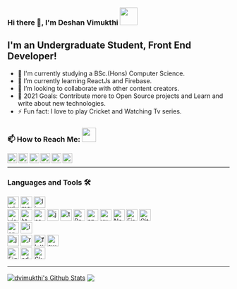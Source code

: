 ### Hi there 👋, I'm Deshan Vimukthi <img src="https://img.icons8.com/color/96/000000/sri-lanka.png" height="40"/>

## I'm an Undergraduate Student, Front End Developer! 

- 🔭 I'm currently studying a BSc.(Hons) Computer Science.
- 🌱 I’m currently learning ReactJs and Firebase.
- 👯 I’m looking to collaborate with other content creators.
- 🥅 2021 Goals: Contribute more to Open Source projects and Learn and write about new technologies.
- ⚡ Fun fact: I love to play Cricket and Watching Tv series.

### 📫 How to Reach Me: <img src="https://media.giphy.com/media/LnQjpWaON8nhr21vNW/giphy.gif" height="32">


[<img align="left" alt="Sabesan | Facebook" height="22px" src="https://img.icons8.com/fluent/240/000000/facebook-new.png"/>][facebook]
[<img align="left" alt="Sabesan | Instagram" height="22px" src="https://img.icons8.com/fluent/240/000000/instagram-new.png"/>][instagram]
[<img align="left" alt="Sabesan | Messenger" height="22px" src="https://img.icons8.com/fluent/240/000000/facebook-messenger--v2.png"/>][messenger]
[<img align="left" alt="Sabesan | LinkedIn" height="22px" src="https://img.icons8.com/fluent/240/000000/linkedin.png"/>][linkedin]
[<img align="left" alt="Sabesan | Skype" height="22px" src="https://img.icons8.com/color/240/000000/skype--v1.png"/>][skype]
[<img align="left" alt="Sabesan | Telegram" height="22px" src="https://img.icons8.com/color/240/000000/telegram-app--v1.png"/>][telegram]


<br /> 


---

### Languages and Tools 🛠️

<img alt="windows" width="26px" src="https://img.icons8.com/color/240/000000/windows-10.png">
<img alt="macos" width="26px" src="https://img.icons8.com/officel/160/000000/mac-logo.png">
<img alt="linux" width="26px" src="https://img.icons8.com/color/96/000000/linux.png">
<br />
<img alt="visual studio code" width="26px" src="https://img.icons8.com/fluent/240/000000/visual-studio-code-2019.png" />
<img alt="html5" width="26px" src="https://img.icons8.com/color/240/000000/html-5.png">
<img alt="css3" width="26px" src="https://img.icons8.com/color/240/000000/css3.png">
<img alt="javascript" width="26px" src="https://img.icons8.com/color/240/000000/javascript.png" />
<img alt="typescript" width="26px" src="https://img.icons8.com/color/240/000000/typescript.png">
<img alt="ReactJs" width="26px" src="https://img.icons8.com/color/240/000000/react-native.png"/>
<img alt="angularjs" width="26px" src="https://img.icons8.com/color/240/000000/angularjs.png"/>
<img alt="vue-js" width="26px" src="https://img.icons8.com/color/240/000000/vue-js.png"/>
<img alt="Node.js" width="26px" src="https://img.icons8.com/color/240/000000/nodejs.png">
<img alt="Firebase" width="26px" src="https://img.icons8.com/color/240/000000/firebase.png"/>
<img alt="Git" width="26px" src="https://img.icons8.com/color/240/000000/git.png">
<br />
<img alt="android" width="26px" src="https://img.icons8.com/color/240/000000/android-os.png"/>
<img alt="ios" width="26px" src="https://img.icons8.com/color/240/000000/ios-logo.png"/>
<br />
<img alt="java" width="26px" src="https://img.icons8.com/color/240/000000/java-coffee-cup-logo--v1.png"/>
<img alt="react-native" width="26px" src="https://img.icons8.com/color/240/000000/react-native.png"/>
<img alt="flutter" width="26px" src="https://img.icons8.com/color/240/000000/flutter.png"/>
<img alt="swift" width="26px" src="https://img.icons8.com/color/240/000000/swift.png"/>
<br />
<img alt="Figma" width="26px" src="https://img.icons8.com/fluent/240/000000/figma.png"/>
<img alt="adobeXD" width="26px" src="https://img.icons8.com/color/240/000000/adobe-xd--v1.png"/>
<img alt="Sketch" width="26px" src="https://img.icons8.com/plasticine/200/000000/sketch.png"/>

---
<!-- ### Certifications 🏅

- [DataBricks: Fundamentals of Big Data](https://academy.databricks.com/elearning/INT-INBD-v1-SP)
- [Codecademy: Data Scientist Career Path](https://www.codecademy.com/learn/paths/data-science)
- [Kaggle: Python](https://www.kaggle.com/learn/python)
- [Coursera: AI For Eveyone](https://www.coursera.org/learn/ai-for-everyone)
- [DigiSkill: Graphic Designer](https://digiskills.pk/CourseDetails.aspx?Id=GRD101)


### Competencies 🤹 

- Python Programmer.
- BI analytics Dashboard using Power BI.
- Data Extraction using Beautiful Soup and Selenium.
- Exploratory Data Analysis using Pandas.
- Data Visualization Matplotlib and Seaborn.
- Predictive Analytics/Machine Learning (Supervised/Unsupervised) using Scikit-Learn and PyCaret.
- Deep Learning with TensorFlow.
- Amazon Web Service (AWS) using Sagemaker.
- Backend Development using Django and Flask.


### Experiences 💼

- Data Science & Bussiness Analyst at The Spark Foundation - part of sparks foundation as an internee of Data Science & business analytics to work on different projects. -->


<!-- _NOTE: Top languages don't indicate my skill level or something like that, it's a GitHub metric of which languages I have the most code on github_ -->

<a href="https://github-readme-stats.vercel.app/api?username=dvimukthi&show_icons=true&hide_border=true&count_private=true&include_all_commits=true&theme=radical">
	<img align="center" alt="dvimukthi's Github Stats" src="https://github-readme-stats.vercel.app/api?username=dvimukthi&show_icons=true&hide_border=true&count_private=true&include_all_commits=true&theme=radical" /></a>
<a href="https://github-readme-stats.vercel.app/api/top-langs/?username=dvimukthi&layout=compact&theme=radical">
	<img align="center" src="https://github-readme-stats.vercel.app/api/top-langs/?username=dvimukthi&layout=compact&theme=radical" />
</a>


<!--<p align=center>                           
  <img align=center  src="https://visitor-badge.laobi.icu/badge?page_id=dvimukthi.dvimukthi" alt="Visitors">                     
</p> -->


[linkedin]: https://www.linkedin.com/in/deshan-v-1b09b9205/
[messenger]: https://m.me/vimukthi.samarasekera
[telegram]: https://t.me/dvimukthi
[skype]: https://join.skype.com/invite/WZNoPmh3fKRT
[facebook]: https://www.facebook.com/vimukthi.samarasekera/
[instagram]: https://www.instagram.com/d_vimukth_i/
